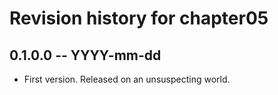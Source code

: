 # Revision history for chapter05

## 0.1.0.0  -- YYYY-mm-dd

* First version. Released on an unsuspecting world.
